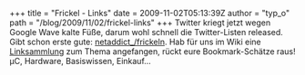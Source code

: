 +++
title = "Frickel - Links"
date = 2009-11-02T05:13:39Z
author = "typ_o"
path = "/blog/2009/11/02/frickel-links"
+++
Twitter kriegt jetzt wegen Google Wave kalte Füße, darum wohl schnell
die Twitter-Listen released. Gibt schon erste gute:
[netaddict\_/frickeln](https://twitter.com/netaddict_/frickeln). Hab für
uns im Wiki eine
[Linksammlung](https://flipdot.org/wiki/index.php?title=Links) zum Thema
angefangen, rückt eure Bookmark-Schätze raus\! µC, Hardware,
Basiswissen, Einkauf...
